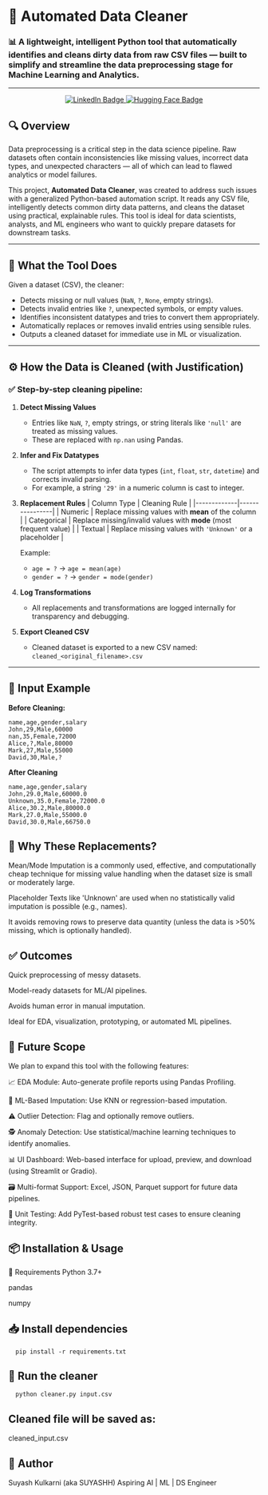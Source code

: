 # 🧹 Automated Data Cleaner

### 📊 A lightweight, intelligent Python tool that automatically identifies and cleans dirty data from raw CSV files — built to simplify and streamline the data preprocessing stage for Machine Learning and Analytics.

---
<p align="center">
  <a href="https://www.linkedin.com/in/suyash-kulkarni-yes777/" target="_blank">
    <img src="https://img.shields.io/badge/LinkedIn-Connect-blue?style=for-the-badge&logo=linkedin" alt="LinkedIn Badge"/>
  </a>
  <a href="https://huggingface.co/HugFace4Suyash" target="_blank">
    <img src="https://img.shields.io/badge/HuggingFace-Profile-yellow?style=for-the-badge&logo=huggingface" alt="Hugging Face Badge"/>
  </a>
</p>

## 🔍 Overview

Data preprocessing is a critical step in the data science pipeline. Raw datasets often contain inconsistencies like missing values, incorrect data types, and unexpected characters — all of which can lead to flawed analytics or model failures.

This project, **Automated Data Cleaner**, was created to address such issues with a generalized Python-based automation script. It reads any CSV file, intelligently detects common dirty data patterns, and cleans the dataset using practical, explainable rules. This tool is ideal for data scientists, analysts, and ML engineers who want to quickly prepare datasets for downstream tasks.

---

## 🧠 What the Tool Does

Given a dataset (CSV), the cleaner:

- Detects missing or null values (`NaN`, `?`, `None`, empty strings).
- Detects invalid entries like `?`, unexpected symbols, or empty values.
- Identifies inconsistent datatypes and tries to convert them appropriately.
- Automatically replaces or removes invalid entries using sensible rules.
- Outputs a cleaned dataset for immediate use in ML or visualization.

---

## ⚙️ How the Data is Cleaned (with Justification)

### ✅ Step-by-step cleaning pipeline:

1. **Detect Missing Values**
   - Entries like `NaN`, `?`, empty strings, or string literals like `'null'` are treated as missing values.
   - These are replaced with `np.nan` using Pandas.

2. **Infer and Fix Datatypes**
   - The script attempts to infer data types (`int`, `float`, `str`, `datetime`) and corrects invalid parsing.
   - For example, a string `'29'` in a numeric column is cast to integer.

3. **Replacement Rules**
   | Column Type | Cleaning Rule |
   |-------------|----------------|
   | Numeric     | Replace missing values with **mean** of the column |
   | Categorical | Replace missing/invalid values with **mode** (most frequent value) |
   | Textual     | Replace missing values with `'Unknown'` or a placeholder |

   Example:
   - `age = ?` → `age = mean(age)`
   - `gender = ?` → `gender = mode(gender)`

4. **Log Transformations**
   - All replacements and transformations are logged internally for transparency and debugging.

5. **Export Cleaned CSV**
   - Cleaned dataset is exported to a new CSV named: `cleaned_<original_filename>.csv`

---

## 📁 Input Example

**Before Cleaning:**

```csv
name,age,gender,salary
John,29,Male,60000
nan,35,Female,72000
Alice,?,Male,80000
Mark,27,Male,55000
David,30,Male,?
```
**After Cleaning**
```
name,age,gender,salary
John,29.0,Male,60000.0
Unknown,35.0,Female,72000.0
Alice,30.2,Male,80000.0
Mark,27.0,Male,55000.0
David,30.0,Male,66750.0
```
## 🤔 Why These Replacements?
  Mean/Mode Imputation is a commonly used, effective, and computationally cheap technique for missing value handling when the dataset size is small or moderately large.
  
  Placeholder Texts like 'Unknown' are used when no statistically valid imputation is possible (e.g., names).
  
  It avoids removing rows to preserve data quantity (unless the data is >50% missing, which is optionally handled).
  
## ✅ Outcomes
  Quick preprocessing of messy datasets.
  
  Model-ready datasets for ML/AI pipelines.
  
  Avoids human error in manual imputation.
  
  Ideal for EDA, visualization, prototyping, or automated ML pipelines.

## 🚀 Future Scope
  We plan to expand this tool with the following features:
  
  📈 EDA Module: Auto-generate profile reports using Pandas Profiling.
  
  🧠 ML-Based Imputation: Use KNN or regression-based imputation.
  
  ⚠️ Outlier Detection: Flag and optionally remove outliers.
  
  🕵️ Anomaly Detection: Use statistical/machine learning techniques to identify anomalies.
  
  📊 UI Dashboard: Web-based interface for upload, preview, and download (using Streamlit or Gradio).
  
  🗃️ Multi-format Support: Excel, JSON, Parquet support for future data pipelines.
  
  🧪 Unit Testing: Add PyTest-based robust test cases to ensure cleaning integrity.
## 📦 Installation & Usage
  🔧 Requirements
  Python 3.7+
  
  pandas
  
  numpy
## 📥 Install dependencies
```
  pip install -r requirements.txt
```
## 🧼 Run the cleaner
```
  python cleaner.py input.csv
```
## Cleaned file will be saved as:
  cleaned_input.csv
## 👤 Author
Suyash Kulkarni (aka SUYASHH)
Aspiring AI | ML | DS Engineer




